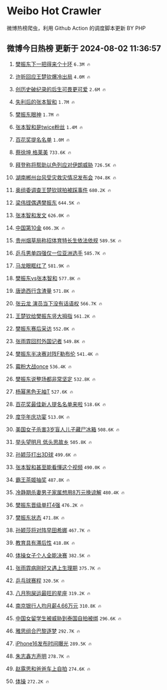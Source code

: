 # Weibo Hot Crawler 



微博热榜爬虫，利用 Github Action 的调度脚本更新 BY PHP 


## 微博今日热榜 更新于 2024-08-02 11:36:57 
1. [樊振东下一把得来个十环](https://s.weibo.com/weibo?q=%23%E6%A8%8A%E6%8C%AF%E4%B8%9C%E4%B8%8B%E4%B8%80%E6%8A%8A%E5%BE%97%E6%9D%A5%E4%B8%AA%E5%8D%81%E7%8E%AF%23&t=31&band_rank=1&Refer=top) `6.3M 🔥` 

1. [许昕回应王楚钦爆冷出局](https://s.weibo.com/weibo?q=%23%E8%AE%B8%E6%98%95%E5%9B%9E%E5%BA%94%E7%8E%8B%E6%A5%9A%E9%92%A6%E7%88%86%E5%86%B7%E5%87%BA%E5%B1%80%23&t=31&band_rank=2&Refer=top) `4.0M 🔥` 

1. [创历史破纪录的后生可畏更可爱](https://s.weibo.com/weibo?q=%23%E5%88%9B%E5%8E%86%E5%8F%B2%E7%A0%B4%E7%BA%AA%E5%BD%95%E7%9A%84%E5%90%8E%E7%94%9F%E5%8F%AF%E7%95%8F%E6%9B%B4%E5%8F%AF%E7%88%B1%23&t=31&band_rank=3&Refer=top) `2.6M 🔥` 

1. [失利后的张本智和](https://s.weibo.com/weibo?q=%23%E5%A4%B1%E5%88%A9%E5%90%8E%E7%9A%84%E5%BC%A0%E6%9C%AC%E6%99%BA%E5%92%8C%23&t=31&band_rank=4&Refer=top) `1.7M 🔥` 

1. [樊振东眼神](https://s.weibo.com/weibo?q=%E6%A8%8A%E6%8C%AF%E4%B8%9C%E7%9C%BC%E7%A5%9E&t=31&band_rank=5&Refer=top) `1.7M 🔥` 

1. [张本智和是twice粉丝](https://s.weibo.com/weibo?q=%23%E5%BC%A0%E6%9C%AC%E6%99%BA%E5%92%8C%E6%98%AFtwice%E7%B2%89%E4%B8%9D%23&t=31&band_rank=6&Refer=top) `1.4M 🔥` 

1. [百花奖提名名单](https://s.weibo.com/weibo?q=%E7%99%BE%E8%8A%B1%E5%A5%96%E6%8F%90%E5%90%8D%E5%90%8D%E5%8D%95&t=31&band_rank=7&Refer=top) `1.0M 🔥` 

1. [蔡徐坤 格莱美](https://s.weibo.com/weibo?q=%E8%94%A1%E5%BE%90%E5%9D%A4%20%E6%A0%BC%E8%8E%B1%E7%BE%8E&t=31&band_rank=8&Refer=top) `733.6K 🔥` 

1. [拜登称将帮助以色列应对伊朗威胁](https://s.weibo.com/weibo?q=%23%E6%8B%9C%E7%99%BB%E7%A7%B0%E5%B0%86%E5%B8%AE%E5%8A%A9%E4%BB%A5%E8%89%B2%E5%88%97%E5%BA%94%E5%AF%B9%E4%BC%8A%E6%9C%97%E5%A8%81%E8%83%81%23&t=31&band_rank=9&Refer=top) `726.5K 🔥` 

1. [湖南郴州台风受灾救灾情况发布会](https://s.weibo.com/weibo?q=%23%E6%B9%96%E5%8D%97%E9%83%B4%E5%B7%9E%E5%8F%B0%E9%A3%8E%E5%8F%97%E7%81%BE%E6%95%91%E7%81%BE%E6%83%85%E5%86%B5%E5%8F%91%E5%B8%83%E4%BC%9A%23&t=31&band_rank=10&Refer=top) `704.8K 🔥` 

1. [奥组委调查王楚钦球拍被踩事件](https://s.weibo.com/weibo?q=%23%E5%A5%A5%E7%BB%84%E5%A7%94%E8%B0%83%E6%9F%A5%E7%8E%8B%E6%A5%9A%E9%92%A6%E7%90%83%E6%8B%8D%E8%A2%AB%E8%B8%A9%E4%BA%8B%E4%BB%B6%23&t=31&band_rank=11&Refer=top) `680.2K 🔥` 

1. [梁伟铿偶遇樊振东](https://s.weibo.com/weibo?q=%23%E6%A2%81%E4%BC%9F%E9%93%BF%E5%81%B6%E9%81%87%E6%A8%8A%E6%8C%AF%E4%B8%9C%23&t=31&band_rank=12&Refer=top) `644.5K 🔥` 

1. [张本智和发文](https://s.weibo.com/weibo?q=%23%E5%BC%A0%E6%9C%AC%E6%99%BA%E5%92%8C%E5%8F%91%E6%96%87%23&t=31&band_rank=13&Refer=top) `626.0K 🔥` 

1. [中国第10金](https://s.weibo.com/weibo?q=%23%E4%B8%AD%E5%9B%BD%E7%AC%AC10%E9%87%91%23&t=31&band_rank=14&Refer=top) `606.3K 🔥` 

1. [贵州烟草局称招体育特长生依法依规](https://s.weibo.com/weibo?q=%23%E8%B4%B5%E5%B7%9E%E7%83%9F%E8%8D%89%E5%B1%80%E7%A7%B0%E6%8B%9B%E4%BD%93%E8%82%B2%E7%89%B9%E9%95%BF%E7%94%9F%E4%BE%9D%E6%B3%95%E4%BE%9D%E8%A7%84%23&t=31&band_rank=15&Refer=top) `589.5K 🔥` 

1. [乒乓男单四强仅一位亚洲选手](https://s.weibo.com/weibo?q=%23%E4%B9%92%E4%B9%93%E7%94%B7%E5%8D%95%E5%9B%9B%E5%BC%BA%E4%BB%85%E4%B8%80%E4%BD%8D%E4%BA%9A%E6%B4%B2%E9%80%89%E6%89%8B%23&t=31&band_rank=16&Refer=top) `585.7K 🔥` 

1. [马龙眼眶红了](https://s.weibo.com/weibo?q=%E9%A9%AC%E9%BE%99%E7%9C%BC%E7%9C%B6%E7%BA%A2%E4%BA%86&t=31&band_rank=17&Refer=top) `581.9K 🔥` 

1. [樊振东vs张本智和](https://s.weibo.com/weibo?q=%23%E6%A8%8A%E6%8C%AF%E4%B8%9Cvs%E5%BC%A0%E6%9C%AC%E6%99%BA%E5%92%8C%23&t=31&band_rank=18&Refer=top) `577.8K 🔥` 

1. [唐诡西行含渣量](https://s.weibo.com/weibo?q=%E5%94%90%E8%AF%A1%E8%A5%BF%E8%A1%8C%E5%90%AB%E6%B8%A3%E9%87%8F&t=31&band_rank=19&Refer=top) `571.8K 🔥` 

1. [张云龙 演员当下没有话语权](https://s.weibo.com/weibo?q=%E5%BC%A0%E4%BA%91%E9%BE%99%20%E6%BC%94%E5%91%98%E5%BD%93%E4%B8%8B%E6%B2%A1%E6%9C%89%E8%AF%9D%E8%AF%AD%E6%9D%83&t=31&band_rank=20&Refer=top) `566.7K 🔥` 

1. [王楚钦给樊振东竖大拇指](https://s.weibo.com/weibo?q=%E7%8E%8B%E6%A5%9A%E9%92%A6%E7%BB%99%E6%A8%8A%E6%8C%AF%E4%B8%9C%E7%AB%96%E5%A4%A7%E6%8B%87%E6%8C%87&t=31&band_rank=21&Refer=top) `561.2K 🔥` 

1. [樊振东赛后采访](https://s.weibo.com/weibo?q=%E6%A8%8A%E6%8C%AF%E4%B8%9C%E8%B5%9B%E5%90%8E%E9%87%87%E8%AE%BF&t=31&band_rank=22&Refer=top) `552.0K 🔥` 

1. [张雨霏回怼外国记者](https://s.weibo.com/weibo?q=%23%E5%BC%A0%E9%9B%A8%E9%9C%8F%E5%9B%9E%E6%80%BC%E5%A4%96%E5%9B%BD%E8%AE%B0%E8%80%85%23&t=31&band_rank=23&Refer=top) `549.8K 🔥` 

1. [樊振东半决赛对阵F勒布伦](https://s.weibo.com/weibo?q=%23%E6%A8%8A%E6%8C%AF%E4%B8%9C%E5%8D%8A%E5%86%B3%E8%B5%9B%E5%AF%B9%E9%98%B5F%E5%8B%92%E5%B8%83%E4%BC%A6%23&t=31&band_rank=24&Refer=top) `541.4K 🔥` 

1. [霉粉大战once](https://s.weibo.com/weibo?q=%E9%9C%89%E7%B2%89%E5%A4%A7%E6%88%98once&t=31&band_rank=25&Refer=top) `536.4K 🔥` 

1. [樊振东说整场都非常坚定](https://s.weibo.com/weibo?q=%23%E6%A8%8A%E6%8C%AF%E4%B8%9C%E8%AF%B4%E6%95%B4%E5%9C%BA%E9%83%BD%E9%9D%9E%E5%B8%B8%E5%9D%9A%E5%AE%9A%23&t=31&band_rank=26&Refer=top) `532.8K 🔥` 

1. [杨幂黑色无袖T](https://s.weibo.com/weibo?q=%23%E6%9D%A8%E5%B9%82%E9%BB%91%E8%89%B2%E6%97%A0%E8%A2%96T%23&t=31&band_rank=27&Refer=top) `527.6K 🔥` 

1. [百花奖最佳新人提名名单来啦](https://s.weibo.com/weibo?q=%E7%99%BE%E8%8A%B1%E5%A5%96%E6%9C%80%E4%BD%B3%E6%96%B0%E4%BA%BA%E6%8F%90%E5%90%8D%E5%90%8D%E5%8D%95%E6%9D%A5%E5%95%A6&t=31&band_rank=28&Refer=top) `518.6K 🔥` 

1. [度华年庆功宴](https://s.weibo.com/weibo?q=%23%E5%BA%A6%E5%8D%8E%E5%B9%B4%E5%BA%86%E5%8A%9F%E5%AE%B4%23&t=31&band_rank=29&Refer=top) `513.0K 🔥` 

1. [美国女子杀害3岁盲人儿子藏尸冰箱](https://s.weibo.com/weibo?q=%E7%BE%8E%E5%9B%BD%E5%A5%B3%E5%AD%90%E6%9D%80%E5%AE%B33%E5%B2%81%E7%9B%B2%E4%BA%BA%E5%84%BF%E5%AD%90%E8%97%8F%E5%B0%B8%E5%86%B0%E7%AE%B1&t=31&band_rank=30&Refer=top) `508.6K 🔥` 

1. [举头望明月 低头思故乡](https://s.weibo.com/weibo?q=%E4%B8%BE%E5%A4%B4%E6%9C%9B%E6%98%8E%E6%9C%88%20%E4%BD%8E%E5%A4%B4%E6%80%9D%E6%95%85%E4%B9%A1&t=31&band_rank=31&Refer=top) `505.8K 🔥` 

1. [孙颖莎打出3D球](https://s.weibo.com/weibo?q=%E5%AD%99%E9%A2%96%E8%8E%8E%E6%89%93%E5%87%BA3D%E7%90%83&t=31&band_rank=32&Refer=top) `499.6K 🔥` 

1. [张本智和甚至能看懂这个视频](https://s.weibo.com/weibo?q=%23%E5%BC%A0%E6%9C%AC%E6%99%BA%E5%92%8C%E7%94%9A%E8%87%B3%E8%83%BD%E7%9C%8B%E6%87%82%E8%BF%99%E4%B8%AA%E8%A7%86%E9%A2%91%23&t=31&band_rank=33&Refer=top) `490.0K 🔥` 

1. [霸王茶姬抽奖](https://s.weibo.com/weibo?q=%E9%9C%B8%E7%8E%8B%E8%8C%B6%E5%A7%AC%E6%8A%BD%E5%A5%96&t=31&band_rank=34&Refer=top) `487.8K 🔥` 

1. [冷静期杀妻男子家属想用8万元换谅解](https://s.weibo.com/weibo?q=%23%E5%86%B7%E9%9D%99%E6%9C%9F%E6%9D%80%E5%A6%BB%E7%94%B7%E5%AD%90%E5%AE%B6%E5%B1%9E%E6%83%B3%E7%94%A88%E4%B8%87%E5%85%83%E6%8D%A2%E8%B0%85%E8%A7%A3%23&t=31&band_rank=35&Refer=top) `480.4K 🔥` 

1. [樊振东晋级单打4强](https://s.weibo.com/weibo?q=%23%E6%A8%8A%E6%8C%AF%E4%B8%9C%E6%99%8B%E7%BA%A7%E5%8D%95%E6%89%934%E5%BC%BA%23&t=31&band_rank=36&Refer=top) `476.2K 🔥` 

1. [樊振东状态](https://s.weibo.com/weibo?q=%E6%A8%8A%E6%8C%AF%E4%B8%9C%E7%8A%B6%E6%80%81&t=31&band_rank=37&Refer=top) `471.8K 🔥` 

1. [孙颖莎将对阵早田希娜](https://s.weibo.com/weibo?q=%23%E5%AD%99%E9%A2%96%E8%8E%8E%E5%B0%86%E5%AF%B9%E9%98%B5%E6%97%A9%E7%94%B0%E5%B8%8C%E5%A8%9C%23&t=31&band_rank=38&Refer=top) `467.7K 🔥` 

1. [教育具有滞后性](https://s.weibo.com/weibo?q=%E6%95%99%E8%82%B2%E5%85%B7%E6%9C%89%E6%BB%9E%E5%90%8E%E6%80%A7&t=31&band_rank=39&Refer=top) `418.8K 🔥` 

1. [体操女子个人全能决赛](https://s.weibo.com/weibo?q=%E4%BD%93%E6%93%8D%E5%A5%B3%E5%AD%90%E4%B8%AA%E4%BA%BA%E5%85%A8%E8%83%BD%E5%86%B3%E8%B5%9B&t=31&band_rank=40&Refer=top) `382.5K 🔥` 

1. [张雨霏病刚好又遇上生理期](https://s.weibo.com/weibo?q=%23%E5%BC%A0%E9%9B%A8%E9%9C%8F%E7%97%85%E5%88%9A%E5%A5%BD%E5%8F%88%E9%81%87%E4%B8%8A%E7%94%9F%E7%90%86%E6%9C%9F%23&t=31&band_rank=41&Refer=top) `375.7K 🔥` 

1. [乒乓球赛程](https://s.weibo.com/weibo?q=%E4%B9%92%E4%B9%93%E7%90%83%E8%B5%9B%E7%A8%8B&t=31&band_rank=42&Refer=top) `320.5K 🔥` 

1. [八月狗屎运最旺的星座](https://s.weibo.com/weibo?q=%E5%85%AB%E6%9C%88%E7%8B%97%E5%B1%8E%E8%BF%90%E6%9C%80%E6%97%BA%E7%9A%84%E6%98%9F%E5%BA%A7&t=31&band_rank=43&Refer=top) `319.2K 🔥` 

1. [南京银行人均月薪4.66万元](https://s.weibo.com/weibo?q=%23%E5%8D%97%E4%BA%AC%E9%93%B6%E8%A1%8C%E4%BA%BA%E5%9D%87%E6%9C%88%E8%96%AA4.66%E4%B8%87%E5%85%83%23&t=31&band_rank=44&Refer=top) `310.8K 🔥` 

1. [中国女留学生被威胁到泰国自拍被绑](https://s.weibo.com/weibo?q=%23%E4%B8%AD%E5%9B%BD%E5%A5%B3%E7%95%99%E5%AD%A6%E7%94%9F%E8%A2%AB%E5%A8%81%E8%83%81%E5%88%B0%E6%B3%B0%E5%9B%BD%E8%87%AA%E6%8B%8D%E8%A2%AB%E7%BB%91%23&t=31&band_rank=45&Refer=top) `296.6K 🔥` 

1. [雅思组合巴黎逐梦](https://s.weibo.com/weibo?q=%23%E9%9B%85%E6%80%9D%E7%BB%84%E5%90%88%E5%B7%B4%E9%BB%8E%E9%80%90%E6%A2%A6%23&t=31&band_rank=46&Refer=top) `292.7K 🔥` 

1. [iPhone16发布时间曝光](https://s.weibo.com/weibo?q=%23iPhone16%E5%8F%91%E5%B8%83%E6%97%B6%E9%97%B4%E6%9B%9D%E5%85%89%23&t=31&band_rank=47&Refer=top) `289.5K 🔥` 

1. [朱志鑫方声明](https://s.weibo.com/weibo?q=%23%E6%9C%B1%E5%BF%97%E9%91%AB%E6%96%B9%E5%A3%B0%E6%98%8E%23&t=31&band_rank=48&Refer=top) `278.7K 🔥` 

1. [赵露思和爸爸车上自拍](https://s.weibo.com/weibo?q=%23%E8%B5%B5%E9%9C%B2%E6%80%9D%E5%92%8C%E7%88%B8%E7%88%B8%E8%BD%A6%E4%B8%8A%E8%87%AA%E6%8B%8D%23&t=31&band_rank=49&Refer=top) `274.6K 🔥` 

1. [体操](https://s.weibo.com/weibo?q=%E4%BD%93%E6%93%8D&t=31&band_rank=50&Refer=top) `272.2K 🔥` 

